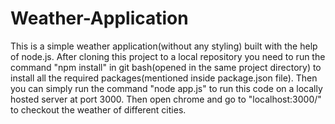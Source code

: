 # Weather-Application

This is a simple weather application(without any styling) built with the help of node.js.
After cloning this project to a local repository  you need to run the command "npm install" in git bash(opened in the same project directory) to install all the required packages(mentioned inside package.json file).
Then you can simply run the command "node app.js" to run this code on a locally hosted server at port 3000.
Then open chrome and go to "localhost:3000/" to checkout the weather of different cities.
